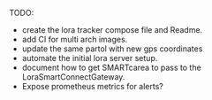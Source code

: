 TODO:
 - create the lora tracker compose file and Readme.
 - add CI for multi arch images.
 - update the same partol with new gps coordinates
 - automate the initial lora server setup.
 - document how to get SMARTcarea to pass to the LoraSmartConnectGateway.
 - Expose prometheus metrics for alerts?


